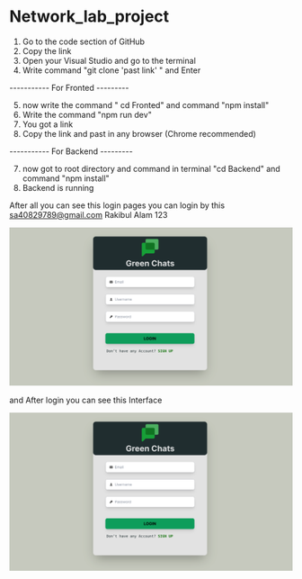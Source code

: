 # Network_lab_project
1. Go to the code section of GitHub 
2. Copy the link
3. Open your Visual Studio and go to the terminal
4. Write command "git clone 'past link' " and Enter

----------- For Fronted ---------

5. now write the command " cd Fronted" and command "npm install"
6. Write the command "npm run dev"
7. You got a link
8. Copy the link and past in any browser (Chrome recommended)

----------- For Backend ---------

7. now got to root directory and command in terminal "cd Backend" and command "npm install"
8. Backend is running


After all you can see this login pages 
you can login by this 
sa40829789@gmail.com
Rakibul Alam
123

![image alt](https://github.com/mdsabbir12/Nwtwork_project_chatapp/blob/e751b19d6e853ff95f0ce06bb34f4538bbc07310/login.png)

and After login you can see this Interface 

![image alt](https://github.com/mdsabbir12/Nwtwork_project_chatapp/blob/e751b19d6e853ff95f0ce06bb34f4538bbc07310/login.png)

